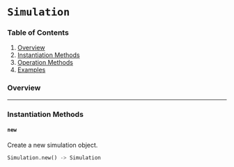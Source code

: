 # `Simulation`

### Table of Contents
1. [Overview](#overview)
2. [Instantiation Methods](#instantiation-methods)
3. [Operation Methods](#operation-calculation-methods)
4. [Examples](#examples)


### Overview

---
### Instantiation Methods

#### `new`
Create a new simulation object.
```python
Simulation.new() -> Simulation
```
